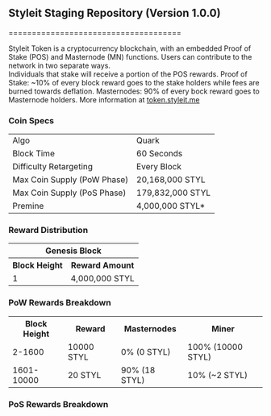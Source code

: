 <h2><strong>Styleit Staging Repository (Version 1.0.0)</strong></h2>
=====================================

Styleit Token is a cryptocurrency blockchain, with an embedded Proof of Stake (POS) and Masternode (MN) functions. 
Users can contribute to the network in two separate ways.  
Individuals that stake will receive a portion of the POS rewards. 
Proof of Stake: ~10% of every block reward goes to the stake holders while fees are burned towards deflation.
Masternodes: 90% of every bock reward goes to Masternode holders.
More information at [token.styleit.me](http://token.styleit.me) 

### Coin Specs
<table>
<tr><td>Algo</td><td>Quark</td></tr>
<tr><td>Block Time</td><td>60 Seconds</td></tr>
<tr><td>Difficulty Retargeting</td><td>Every Block</td></tr>
<tr><td>Max Coin Supply (PoW Phase)</td><td>20,168,000 STYL</td></tr>
<tr><td>Max Coin Supply (PoS Phase)</td><td>179,832,000 STYL</td></tr>
<tr><td>Premine</td><td>4,000,000 STYL*</td></tr>
</table>


### Reward Distribution

<table>
<th colspan=4>Genesis Block</th>
<tr><th>Block Height</th><th>Reward Amount</th></tr>
<tr><td>1</td><td>4,000,000 STYL</td></tr>
</table>

### PoW Rewards Breakdown

<table>
<th>Block Height</th><th>Reward</th><th>Masternodes</th><th>Miner</th>
<tr><td>2-1600</td><td>10000 STYL</td><td>0% (0 STYL)</td><td>100% (10000 STYL)</td></tr>
<tr><td>1601-10000</td><td>20 STYL</td><td>90% (18 STYL)</td><td>10% (~2 STYL)</td></tr>
</table>

### PoS Rewards Breakdown

